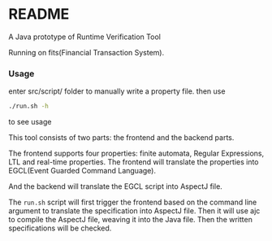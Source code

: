 # README
A Java prototype of Runtime Verification Tool

Running on fits(Financial Transaction System).

### Usage
enter src/script/ folder to manually write a property file.
then use
```sh
./run.sh -h 
```
to see usage

This tool consists of two parts: the frontend and the backend parts.

The frontend supports four properties: finite automata, Regular Expressions, LTL and real-time properties. The frontend will translate the properties into EGCL(Event Guarded Command Language).

And the backend will translate the EGCL script into AspectJ file. 

The `run.sh` script will first trigger the frontend based on the command line argument to translate the specification into AspectJ file. Then it will use ajc to compile the AspectJ file, weaving it into the Java file. Then the written specifications will be checked.